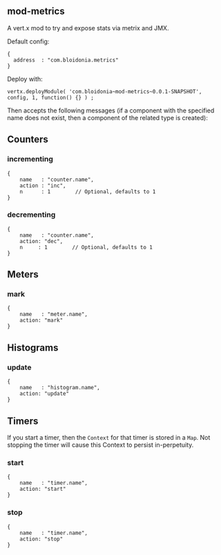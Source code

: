 ## mod-metrics

A vert.x mod to try and expose stats via metrix and JMX.

Default config:

    {
      address  : "com.bloidonia.metrics"
    }

Deploy with:

    vertx.deployModule( 'com.bloidonia~mod-metrics~0.0.1-SNAPSHOT', config, 1, function() {} ) ;

Then accepts the following messages (if a component with the specified name does
not exist, then a component of the related type is created):

## Counters

### incrementing

    {
        name   : "counter.name",
        action : "inc",
        n      : 1        // Optional, defaults to 1
    }

### decrementing

    {
        name   : "counter.name",
        action: "dec",
        n     : 1        // Optional, defaults to 1
    }

## Meters

### mark

    {
        name   : "meter.name",
        action: "mark"
    }

## Histograms

### update

    {
        name   : "histogram.name",
        action: "update"
    }

## Timers

If you start a timer, then the `Context` for that timer is stored in a `Map`. Not
stopping the timer will cause this Context to persist in-perpetuity.

### start

    {
        name   : "timer.name",
        action: "start"
    }

### stop

    {
        name   : "timer.name",
        action: "stop"
    }